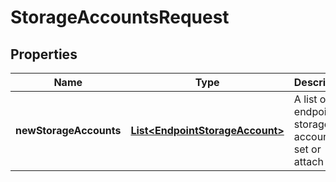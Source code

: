 
# StorageAccountsRequest

## Properties
Name | Type | Description | Notes
------------ | ------------- | ------------- | -------------
**newStorageAccounts** | [**List&lt;EndpointStorageAccount&gt;**](EndpointStorageAccount.md) | A list of endpoint storage accounts to set or attach |  [optional]



